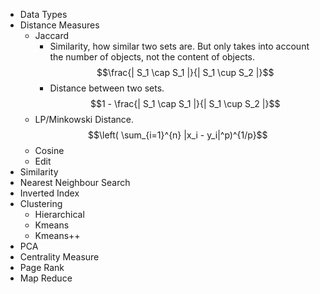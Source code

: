 - Data Types
- Distance Measures
	- Jaccard
		- Similarity, how similar two sets are. But only takes into account the number of objects, not the content of objects. $$\frac{| S_1 \cap S_1 |}{| S_1 \cup S_2 |}$$
		- Distance between two sets. $$1 - \frac{| S_1 \cap S_1 |}{| S_1 \cup S_2 |}$$
	- LP/Minkowski Distance. $$\left( \sum_{i=1}^{n} |x_i - y_i|^p)^{1/p}$$
	- Cosine
	- Edit
- Similarity
- Nearest Neighbour Search
- Inverted Index
- Clustering
	- Hierarchical
	- Kmeans
	- Kmeans++
- PCA
- Centrality Measure
- Page Rank
- Map Reduce